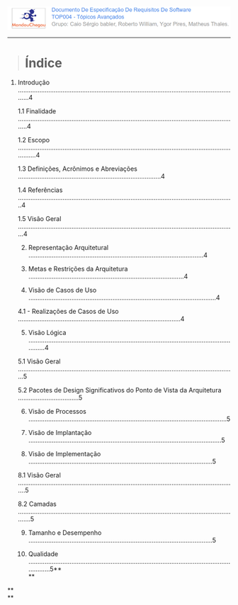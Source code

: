 ![](/assets/logo_mandou_chegou.png)

---

> # Índice

1. Introdução .............................................................................................................................4

   1.1 Finalidade ............................................................................................................................4

   1.2 Escopo .................................................................................................................................4

   1.3 Definições, Acrônimos e Abreviações ................................................................................4

   1.4 Referências .........................................................................................................................4 

   1.5 Visão Geral ..........................................................................................................................4

   2. Representação Arquitetural ..................................................................................................4

   3. Metas e Restrições da Arquitetura .......................................................................................4

   4. Visão de Casos de Uso .........................................................................................................4 

   4.1 - Realizações de Casos de Uso ...........................................................................................4 

   5. Visão Lógica ..........................................................................................................................4

   5.1 Visão Geral ..........................................................................................................................5

   5.2 Pacotes de Design Significativos do Ponto de Vista da Arquitetura ..................................5

   6. Visão de Processos ...............................................................................................................5

   7. Visão de Implantação ............................................................................................................5

   8. Visão de Implementação .......................................................................................................5

   8.1 Visão Geral ...........................................................................................................................5

   8.2 Camadas ..............................................................................................................................5

   9. Tamanho e Desempenho .......................................................................................................5

   10. Qualidade .............................................................................................................................5**  
**

**  
**

